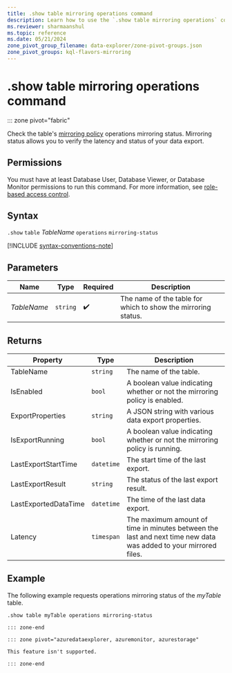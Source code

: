 ```yaml
---
title: .show table mirroring operations command
description: Learn how to use the `.show table mirroring operations` command to check the mirroring policy operations.
ms.reviewer: sharmaanshul
ms.topic: reference
ms.date: 05/21/2024
zone_pivot_group_filename: data-explorer/zone-pivot-groups.json
zone_pivot_groups: kql-flavors-mirroring
---
```

# .show table mirroring operations command

::: zone pivot="fabric"

Check the table's [mirroring policy](mirroring-policy.md) operations mirroring status. Mirroring status allows you to verify the latency and status of your data export.

## Permissions

You must have at least Database User, Database Viewer, or Database Monitor permissions to run this command. For more information, see [role-based access control](access-control/role-based-access-control.md).

## Syntax

`.show` `table` *TableName* `operations` `mirroring-status`

[!INCLUDE [syntax-conventions-note](../../includes/syntax-conventions-note.md)]

## Parameters

|Name|Type|Required|Description|
|--|--|--|--|
|*TableName*| `string` | :heavy_check_mark:|The name of the table for which to show the mirroring status.|

## Returns

| Property | Type | Description |
|-----|-----|-----|
|TableName | `string` | The name of the table. |
|IsEnabled | `bool` | A boolean value indicating whether or not the mirroring policy is enabled. |
|ExportProperties |	`string` | A JSON string with various data export properties. |
|IsExportRunning | `bool` | A boolean value indicating whether or not the mirroring policy is running. |
|LastExportStartTime | `datetime`| The start time of the last export. |
|LastExportResult | `string` | The status of the last export result. |
|LastExportedDataTime|`datetime` | The time of the last data export.  |
|Latency | `timespan` |The maximum amount of time in minutes between the last and next time new data was added to your mirrored files.  |

## Example

The following example requests operations mirroring status of the *myTable* table.

```kusto
.show table myTable operations mirroring-status 

::: zone-end

::: zone pivot="azuredataexplorer, azuremonitor, azurestorage"

This feature isn't supported.

::: zone-end
